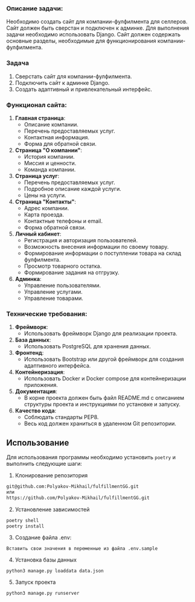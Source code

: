 ### Описание задачи:

Необходимо создать сайт для компании-фулфилмента для селлеров. Сайт должен быть сверстан и подключен к админке. Для выполнения задачи необходимо использовать Django. Сайт должен содержать основные разделы, необходимые для функционирования компании-фулфилмента.

 

### Задача

1. Сверстать сайт для компании-фулфилмента.
2. Подключить сайт к админке Django.
3. Создать адаптивный и привлекательный интерфейс.

 

### Функционал сайта:

1. **Главная страница**: 
   - Описание компании.
   - Перечень предоставляемых услуг.
   - Контактная информация.
   - Форма для обратной связи.
2. **Страница "О компании"**: 
   - История компании.
   - Миссия и ценности.
   - Команда компании.
3. **Страница услуг**: 
   - Перечень предоставляемых услуг.
   - Подробное описание каждой услуги.
   - Цены на услуги.
4. **Страница "Контакты"**: 
   - Адрес компании.
   - Карта проезда.
   - Контактные телефоны и email.
   - Форма обратной связи.
5. **Личный кабинет**: 
   - Регистрация и авторизация пользователей.
   - Возможность внесения информации по своему товару.
   - Формирование информации о поступлении товара на склад фулфилмента.
   - Просмотр товарного остатка.
   - Формирование задания на отгрузку.
6. **Админка**: 
   - Управление пользователями.
   - Управление услугами.
   - Управление товарами.
 

### Технические требования:

1. **Фреймворк**: 
   - Использовать фреймворк Django для реализации проекта.
2. **База данных**: 
   - Использовать PostgreSQL для хранения данных.
3. **Фронтенд**: 
   - Использовать Bootstrap или другой фреймворк для создания адаптивного интерфейса.
4. **Контейнеризация**: 
   - Использовать Docker и Docker compose для контейнеризации приложения.
5. **Документация**: 
   - В корне проекта должен быть файл README.md с описанием структуры проекта и инструкциями по установке и запуску.
6. **Качество кода**: 
   - Соблюдать стандарты PEP8.
   - Весь код должен храниться в удаленном Git репозитории.

## Использование

Для использования программы необходимо установить `poetry` и выполнить следующие шаги:

1. Клонирование репозитория
```bash
git@github.com:Polyakov-Mikhail/fulfillmentGG.git
или
https://github.com/Polyakov-Mikhail/fulfillmentGG.git
```
2. Установление зависимостей
```bash
poetry shell
poetry install
```
3. Создание файла .env: 
```text
Вставить свои значения в переменные из файла .env.sample
```
4. Установка базы данных
```text
python3 manage.py loaddata data.json
```
5. Запуск проекта
```text
python3 manage.py runserver
```
